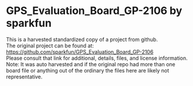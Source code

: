 
# GPS_Evaluation_Board_GP-2106 by sparkfun  
This is a harvested standardized copy of a project from github.  
The original project can be found at:  
https://github.com/sparkfun/GPS_Evaluation_Board_GP-2106  
Please consult that link for additional, details, files, and license information.  
Note: It was auto harvested and if the original repo had more than one board file or anything out of the ordinary the files here are likely not representative.  
    